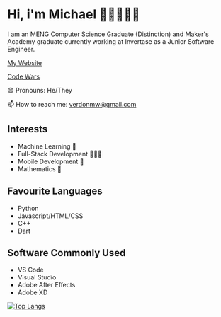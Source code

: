 
# Hi, i'm Michael 😵‍💫🚶‍♂️🥶

I am an MENG Computer Science Graduate (Distinction) and Maker's Academy graduate currently working at Invertase as a Junior Software Engineer.

[My Website](http://www.verdonmw.com)

[Code Wars](https://www.codewars.com/users/MichaelVerdon)

😄 Pronouns: He/They

📫 How to reach me: verdonmw@gmail.com

## Interests

- Machine Learning 🧠
- Full-Stack Development 👨🏻‍💻
- Mobile Development 📱
- Mathematics 🧮

## Favourite Languages

- Python
- Javascript/HTML/CSS
- C++
- Dart


## Software Commonly Used

- VS Code
- Visual Studio
- Adobe After Effects
- Adobe XD

[![Top Langs](https://github-readme-stats.vercel.app/api/top-langs/?username=MichaelVerdon&layout=compact&theme=dark)](https://github.com/anuraghazra/github-readme-stats)

<!--
**MichaelVerdon/MichaelVerdon** is a ✨ _special_ ✨ repository because its `README.md` (this file) appears on your GitHub profile.

Here are some ideas to get you started:

- 🔭 I’m currently working on ...
- 🌱 I’m currently learning ...
- 👯 I’m looking to collaborate on ...
- 🤔 I’m looking for help with ...
- 💬 Ask me about ...
- 📫 How to reach me: ...
- 😄 Pronouns: ...
- ⚡ Fun fact: ...
-->

